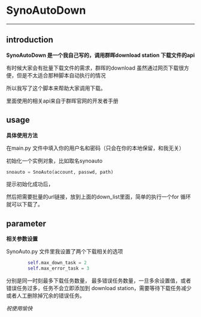 # SynoAutoDown 

---
## introduction

**SynoAutoDown 是一个我自己写的，调用群晖download station 下载文件的api**

有时候大家会有批量下载文件的需求，群晖的download 虽然通过网页下载很方便，但是不太适合那种脚本自动执行的情况

所以我写了这个脚本来帮助大家调用下载。

里面使用的相关api来自于群晖官网的开发者手册

## usage

**具体使用方法**

在main.py 文件中填入你的用户名和密码（只会在你的本地保留，和我无关）

初始化一个实例对象，比如取名synoauto

```py
snoauto = SnoAuto(account, passwd, path)
```

提示初始化成功后，

然后把需要批量的url链接，放到上面的down_list里面，简单的执行一个for 循环就可以下载了。

## parameter

**相关参数设置**

SynoAuto.py 文件里我设置了两个下载相关的选项

```py
        self.max_down_task = 2
        self.max_error_task = 3
```
分别是同一时刻最多下载任务数量， 最多错误任务数量，一旦多余设置值，或者错误任务过多，任务不会立即添加到 download station，需要等待下载任务减少或者人工删除掉冗余的错误任务。

*祝使用愉快*